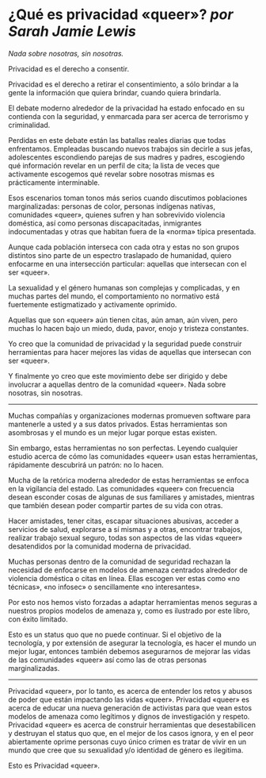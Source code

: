 # ¿Qué es privacidad «queer»? *por Sarah Jamie Lewis*

*Nada sobre nosotras, sin nosotras.*

Privacidad es el derecho a consentir.

Privacidad es el derecho a retirar el consentimiento, a sólo brindar a la gente
la información que quiera brindar, cuando quiera brindarla.

El debate moderno alrededor de la privacidad ha estado enfocado en su contienda
con la seguridad, y enmarcada para ser acerca de terrorismo y criminalidad.

Perdidas en este debate están las batallas reales diarias que todas
enfrentamos. Empleadas buscando nuevos trabajos sin decirle a sus jefas,
adolescentes escondiendo parejas de sus madres y padres, escogiendo qué
información revelar en un perfil de cita; la lista de veces que activamente
escogemos qué revelar sobre nosotras mismas es prácticamente interminable.

Esos escenarios toman tonos más serios cuando discutimos poblaciones
marginalizadas: personas de color, personas indígenas nativas, comunidades
«queer», quienes sufren y han sobrevivido violencia doméstica, así como
personas discapacitadas, inmigrantes indocumentadas y otras que habitan fuera
de la «norma» típica presentada.

Aunque cada población interseca con cada otra y estas no son grupos distintos
sino parte de un espectro traslapado de humanidad, quiero enfocarme en una
intersección particular: aquellas que intersecan con el ser «queer».

La sexualidad y el género humanas son complejas y complicadas, y en muchas
partes del mundo, el comportamiento no normativo está fuertemente estigmatizado
y activamente oprimido.

Aquellas que son «queer» aún tienen citas, aún aman, aún viven, pero muchas lo
hacen bajo un miedo, duda, pavor, enojo y tristeza constantes.

Yo creo que la comunidad de privacidad y la seguridad puede construir
herramientas para hacer mejores las vidas de aquellas que intersecan con ser
«queer».

Y finalmente yo creo que este movimiento debe ser dirigido y debe involucrar a
aquellas dentro de la comunidad «queer». Nada sobre nosotras, sin nosotras.

***

Muchas compañías y organizaciones modernas promueven software para mantenerle a
usted y a sus datos privados. Estas herramientas son asombrosas y el mundo es un
mejor lugar porque estas existen.

Sin embargo, estas herramientas no son perfectas. Leyendo cualquier estudio
acerca de cómo las comunidades «queer» usan estas herramientas, rápidamente
descubrirá un patrón: no lo hacen.

Mucha de la retórica moderna alrededor de estas herramientas se enfoca en la
vigilancia del estado. Las comunidades «queer» con frecuencia desean esconder
cosas de algunas de sus familiares y amistades, mientras que también desean
poder compartir partes de su vida con otras.

Hacer amistades, tener citas, escapar situaciones abusivas, acceder a servicios
de salud, explorarse a sí mismas y a otras, encontrar trabajos, realizar
trabajo sexual seguro, todas son aspectos de las vidas «queer» desatendidos
por la comunidad moderna de privacidad.

Muchas personas dentro de la comunidad de seguridad rechazan la necesidad de
enfocarse en modelos de amenaza centrados alrededor de violencia doméstica o
citas en línea. Ellas escogen ver estas como «no técnicas», «no infosec» o
sencillamente «no interesantes».

Por esto nos hemos visto forzadas a adaptar herramientas menos seguras a
nuestros propios modelos de amenaza y, como es ilustrado por este libro, con
éxito limitado.

Esto es un status quo que no puede continuar. Si el objetivo de la tecnología,
y por extensión de asegurar la tecnología, es hacer el mundo un mejor lugar,
entonces también debemos asegurarnos de mejorar las vidas de las comunidades
«queer» así como las de otras personas marginalizadas.


***

Privacidad «queer», por lo tanto, es acerca de entender los retos y abusos de
poder que están impactando las vidas «queer». Privacidad «queer» es acerca de
educar una nueva generación de activistas para que vean estos modelos de
amenaza como legítimos y dignos de investigación y respeto. Privacidad «queer»
es acerca de construir herramientas que desestabilicen y destruyan el status
quo que, en el mejor de los casos ignora, y en el peor abiertamente oprime
personas cuyo único crimen es tratar de vivir en un mundo que cree que su
sexualidad y/o identidad de género es ilegitima.

Esto es Privacidad «queer».
